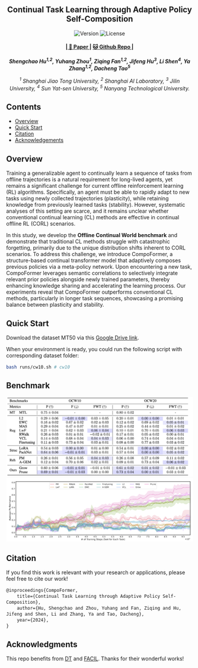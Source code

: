 <p align="center" width="100%">
</p>

<div id="top" align="center">

Continual Task Learning through Adaptive Policy Self-Composition
-----------------------------
<img src="https://img.shields.io/badge/Version-1.0.0-blue.svg" alt="Version"> 
<img src="https://img.shields.io/badge/License-Apache_2.0-green.svg" alt="License">

<h4> |<a href="https://arxiv.org/abs/2405.18080"> 📑 Paper </a> |
<a href="https://github.com/charleshsc/CompoFormerT"> 🐱 Github Repo </a> |
</h4>

<!-- **Authors:** -->

_**Shengchao Hu<sup>1,2</sup>, Yuhang Zhou<sup>1</sup>, Ziqing Fan<sup>1,2</sup>, Jifeng Hu<sup>3</sup>, Li Shen<sup>4</sup>, Ya Zhang<sup>1,2</sup>, Dacheng Tao<sup>5</sup>**_


<!-- **Affiliations:** -->


_<sup>1</sup> Shanghai Jiao Tong University,
<sup>2</sup> Shanghai AI Laboratory,
<sup>3</sup> Jilin University,
<sup>4</sup> Sun Yat-sen University,
<sup>5</sup> Nanyang Technological University._

</div>


## Contents

- [Overview](#overview)
- [Quick Start](#quick-start)
- [Citation](#citation)
- [Acknowledgements](#acknowledgments)


## Overview

Training a generalizable agent to continually learn a sequence of tasks from offline trajectories is a natural requirement for long-lived agents, yet remains a significant challenge for current offline reinforcement learning (RL) algorithms. Specifically, an agent must be able to rapidly adapt to new tasks using newly collected trajectories (plasticity), while retaining knowledge from previously learned tasks (stability). However, systematic analyses of this setting are scarce, and it remains unclear whether conventional continual learning (CL) methods are effective in continual offline RL (CORL) scenarios. 

In this study, we develop the **Offline Continual World benchmark** and demonstrate that traditional CL methods struggle with catastrophic forgetting, primarily due to the unique distribution shifts inherent to CORL scenarios. To address this challenge, we introduce CompoFormer, a structure-based continual transformer model that adaptively composes previous policies via a meta-policy network. Upon encountering a new task, CompoFormer leverages semantic correlations to selectively integrate relevant prior policies alongside newly trained parameters, thereby enhancing knowledge sharing and accelerating the learning process. Our experiments reveal that CompoFormer outperforms conventional CL methods, particularly in longer task sequences, showcasing a promising balance between plasticity and stability.



## Quick Start

Download the dataset MT50 via this [Google Drive link](https://drive.google.com/drive/folders/1Ce11F4C6ZtmEoVUzpzoZLox4noWcxCEb).

When your environment is ready, you could run the following script with corresponding dataset folder:
``` Bash
bash runs/cw10.sh # cw10
```

## Benchmark
![bench](assets/benchmark.png)
![cw20](assets/cw20.png)

## Citation
If you find this work is relevant with your research or applications, please feel free to cite our work!
```
@inproceedings{CompoFormer,
    title={Continual Task Learning through Adaptive Policy Self-Composition},
    author={Hu, Shengchao and Zhou, Yuhang and Fan, Ziqing and Hu, Jifeng and Shen, Li and Zhang, Ya and Tao, Dacheng},
    year={2024},
}
```

## Acknowledgments

This repo benefits from [DT](https://github.com/kzl/decision-transformer) and [FACIL](https://github.com/mmasana/FACIL). Thanks for their wonderful works!